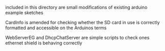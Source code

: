included in this directory are small modifications of existing arduino example sketches

CardInfo is amended for checking whether the SD card in use is correctly formatted and accessible on the Arduinos terms

WebServerEG and DhcpChatServer are simple scripts to check ones ethernet shield is behaving correctly
